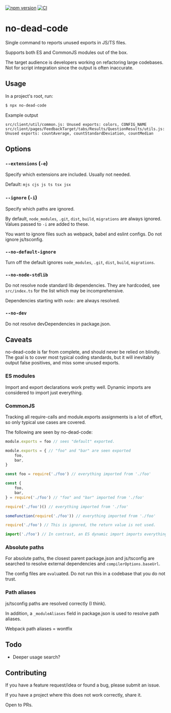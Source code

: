 [![npm version](https://img.shields.io/npm/v/no-dead-code.svg?style=flat)](https://www.npmjs.com/package/@veikkosuhonen/no-dead-code)
[![CI](https://github.com/Veikkosuhonen/no-dead-code/actions/workflows/main.yml/badge.svg)](https://github.com/Veikkosuhonen/no-dead-code/actions/workflows/main.yml)

# no-dead-code

Single command to reports unused exports in JS/TS files.

Supports both ES and CommonJS modules out of the box.

The target audience is developers working on refactoring large codebases. Not for script integration since the output is often inaccurate.

## Usage

In a project's root, run:

```sh
$ npx no-dead-code
```

Example output

```
src/client/util/common.js: Unused exports: colors, CONFIG_NAME
src/client/pages/FeedbackTarget/tabs/Results/QuestionResults/utils.js: Unused exports: countAverage, countStandardDeviation, countMedian
```

## Options

### `--extensions` (`-e`)

Specify which extensions are included. Usually not needed.

Default: `mjs cjs js ts tsx jsx`

### `--ignore` (`-i`)

Specify which paths are ignored.

By default, `node_modules`, `.git`, `dist`, `build`, `migrations` are always ignored. Values passed to `-i` are added to these.

You want to ignore files such as webpack, babel and eslint configs. Do not ignore js/tsconfig.

### `--no-default-ignore`

Turn off the default ignores `node_modules`, `.git`, `dist`, `build`, `migrations`.

### `--no-node-stdlib`

Do not resolve node standard lib dependencies. They are hardcoded, see `src/index.ts` for the list which may be incomprehensive.

Dependencies starting with `node:` are always resolved.

### `--no-dev`

Do not resolve devDependencies in package.json.

## Caveats

no-dead-code is far from complete, and should never be relied on blindly. The goal is to cover most typical coding standards, but it will inevitably output false positives, and miss some unused exports.

### ES modules

Import and export declarations work pretty well. Dynamic imports are considered to import just everything.

### CommonJS

Tracking all require-calls and module.exports assignments is a lot of effort, so only typical use cases are covered.

The following are seen by no-dead-code:
```js
module.exports = foo // sees "default" exported. 

module.exports = { // "foo" and "bar" are seen exported
    foo,
    bar,
}

const foo = require('./foo') // everything imported from './foo'

const {
    foo,
    bar,
} = require('./foo') // "foo" and "bar" imported from './foo'

require('./foo')() // everything imported from './foo'

someFunction(require('./foo')) // everything imported from './foo'

require('./foo') // This is ignored, the return value is not used.

import('./foo') // In contrast, an ES dynamic import imports everything from './foo'
```

### Absolute paths

For absolute paths, the closest parent package.json and js/tsconfig are searched to resolve external dependencies and `compilerOptions.baseUrl`.

The config files are `eval`uated. Do not run this in a codebase that you do not trust.

### Path aliases

js/tsconfig paths are resolved correctly (I think).

In addition, a `_moduleAliases` field in package.json is used to resolve path aliases.

Webpack path aliases = wontfix

## Todo

- Deeper usage search?

## Contributing

If you have a feature request/idea or found a bug, please submit an issue.

If you have a project where this does not work correctly, share it. 

Open to PRs.

